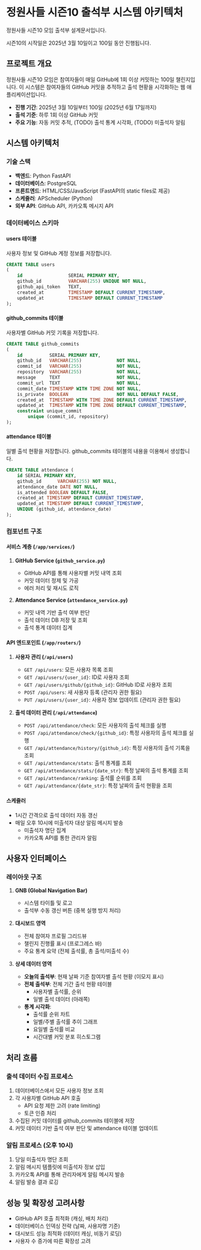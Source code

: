 # 정원사들 시즌10 출석부 시스템 아키텍처
정원사들 시즌10 모임 출석부 설계문서입니다.

시즌10의 시작일은 2025년 3월 10일이고 100일 동안 진행됩니다.

## 프로젝트 개요
정원사들 시즌10 모임은 참여자들이 매일 GitHub에 1회 이상 커밋하는 100일 챌린지입니다. 이 시스템은 참여자들의 GitHub 커밋을 추적하고 출석 현황을 시각화하는 웹 애플리케이션입니다.

- **진행 기간**: 2025년 3월 10일부터 100일 (2025년 6월 17일까지)
- **출석 기준**: 하루 1회 이상 GitHub 커밋
- **주요 기능**: 자동 커밋 추적, (TODO) 출석 통계 시각화, (TODO) 미출석자 알림

## 시스템 아키텍처

### 기술 스택
- **백엔드**: Python FastAPI
- **데이터베이스**: PostgreSQL
- **프론트엔드**: HTML/CSS/JavaScript (FastAPI의 static files로 제공)
- **스케줄러**: APScheduler (Python)
- **외부 API**: GitHub API, 카카오톡 메시지 API

### 데이터베이스 스키마

#### users 테이블
사용자 정보 및 GitHub 계정 정보를 저장합니다.
```sql
CREATE TABLE users
(
    id                 SERIAL PRIMARY KEY,
    github_id          VARCHAR(255) UNIQUE NOT NULL,
    github_api_token   TEXT,
    created_at         TIMESTAMP DEFAULT CURRENT_TIMESTAMP,
    updated_at         TIMESTAMP DEFAULT CURRENT_TIMESTAMP
);
```

#### github_commits 테이블
사용자별 GitHub 커밋 기록을 저장합니다.
```sql
CREATE TABLE github_commits
(
    id          SERIAL PRIMARY KEY,
    github_id   VARCHAR(255)             NOT NULL,
    commit_id   VARCHAR(255)             NOT NULL,
    repository  VARCHAR(255)             NOT NULL,
    message     TEXT                     NOT NULL,
    commit_url  TEXT                     NOT NULL,
    commit_date TIMESTAMP WITH TIME ZONE NOT NULL,
    is_private  BOOLEAN                  NOT NULL DEFAULT FALSE,
    created_at  TIMESTAMP WITH TIME ZONE DEFAULT CURRENT_TIMESTAMP,
    updated_at  TIMESTAMP WITH TIME ZONE DEFAULT CURRENT_TIMESTAMP,
    constraint unique_commit
        unique (commit_id, repository)
);
```

#### attendance 테이블
일별 출석 현황을 저장합니다. github_commits 테이블의 내용을 이용해서 생성합니다.
```sql
CREATE TABLE attendance (
    id SERIAL PRIMARY KEY,
    github_id      VARCHAR(255) NOT NULL,
    attendance_date DATE NOT NULL,
    is_attended BOOLEAN DEFAULT FALSE,
    created_at TIMESTAMP DEFAULT CURRENT_TIMESTAMP,
    updated_at TIMESTAMP DEFAULT CURRENT_TIMESTAMP,
    UNIQUE (github_id, attendance_date)
);
```

### 컴포넌트 구조

#### 서비스 계층 (`/app/services/`)
1. **GitHub Service (`github_service.py`)**
   - GitHub API를 통해 사용자별 커밋 내역 조회
   - 커밋 데이터 정제 및 가공
   - 에러 처리 및 재시도 로직

2. **Attendance Service (`attendance_service.py`)**
   - 커밋 내역 기반 출석 여부 판단
   - 출석 데이터 DB 저장 및 조회
   - 출석 통계 데이터 집계

#### API 엔드포인트 (`/app/routers/`)
1. **사용자 관리 (`/api/users`)**
   - `GET /api/users`: 모든 사용자 목록 조회
   - `GET /api/users/{user_id}`: ID로 사용자 조회
   - `GET /api/users/github/{github_id}`: GitHub ID로 사용자 조회
   - `POST /api/users`: 새 사용자 등록 (관리자 권한 필요)
   - `PUT /api/users/{user_id}`: 사용자 정보 업데이트 (관리자 권한 필요)

2. **출석 데이터 관리 (`/api/attendance`)**
   - `POST /api/attendance/check`: 모든 사용자의 출석 체크를 실행
   - `POST /api/attendance/check/{github_id}`: 특정 사용자의 출석 체크를 실행
   - `GET /api/attendance/history/{github_id}`: 특정 사용자의 출석 기록을 조회
   - `GET /api/attendance/stats`: 출석 통계를 조회
   - `GET /api/attendance/stats/{date_str}`: 특정 날짜의 출석 통계를 조회
   - `GET /api/attendance/ranking`: 출석률 순위를 조회
   - `GET /api/attendance/{date_str}`: 특정 날짜의 출석 현황을 조회

#### 스케줄러
- 1시간 간격으로 출석 데이터 자동 갱신
- 매일 오후 10시에 미출석자 대상 알림 메시지 발송
  - 미출석자 명단 집계
  - 카카오톡 API를 통한 관리자 알림

## 사용자 인터페이스

### 레이아웃 구조
1. **GNB (Global Navigation Bar)**
   - 시스템 타이틀 및 로고
   - 출석부 수동 갱신 버튼 (중복 실행 방지 처리)

2. **대시보드 영역**
   - 전체 참여자 프로필 그리드뷰
   - 챌린지 진행률 표시 (프로그레스 바)
   - 주요 통계 요약 (전체 출석률, 총 출석/미출석 수)

3. **상세 데이터 영역**
   - **오늘의 출석부**: 현재 날짜 기준 참여자별 출석 현황 (이모지 표시)
   - **전체 출석부**: 전체 기간 출석 현황 테이블
     - 사용자별 출석률, 순위
     - 일별 출석 데이터 (아래쪽)
   - **통계 시각화**:
     - 출석률 순위 차트
     - 일별/주별 출석률 추이 그래프
     - 요일별 출석률 비교
     - 시간대별 커밋 분포 히스토그램

## 처리 흐름

### 출석 데이터 수집 프로세스
1. 데이터베이스에서 모든 사용자 정보 조회
2. 각 사용자별 GitHub API 호출
   - API 요청 제한 고려 (rate limiting)
   - 토큰 인증 처리
3. 수집된 커밋 데이터를 github_commits 테이블에 저장
4. 커밋 데이터 기반 출석 여부 판단 및 attendance 테이블 업데이트

### 알림 프로세스 (오후 10시)
1. 당일 미출석자 명단 조회
2. 알림 메시지 템플릿에 미출석자 정보 삽입
3. 카카오톡 API를 통해 관리자에게 알림 메시지 발송
4. 알림 발송 결과 로깅

## 성능 및 확장성 고려사항
- GitHub API 호출 최적화 (캐싱, 배치 처리)
- 데이터베이스 인덱싱 전략 (날짜, 사용자명 기준)
- 대시보드 성능 최적화 (데이터 캐싱, 비동기 로딩)
- 사용자 수 증가에 따른 확장성 고려
